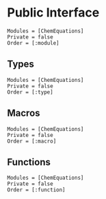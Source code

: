 # Public Interface

```@autodocs
Modules = [ChemEquations]
Private = false
Order = [:module]
```

## Types

```@autodocs
Modules = [ChemEquations]
Private = false
Order = [:type]
```

## Macros

```@autodocs
Modules = [ChemEquations]
Private = false
Order = [:macro]
```

## Functions

```@autodocs
Modules = [ChemEquations]
Private = false
Order = [:function]
```
